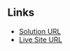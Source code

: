 ## Links

- [Solution URL](https://github.com/levansarishvili/TBC-Academy-React)
- [Live Site URL](https://levansarishvili-tbcacademy.netlify.app/)

